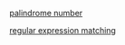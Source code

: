 
[palindrome number](https://leetcode.com/problems/palindrome-number/)

[regular expression matching](https://leetcode.com/problems/regular-expression-matching/)